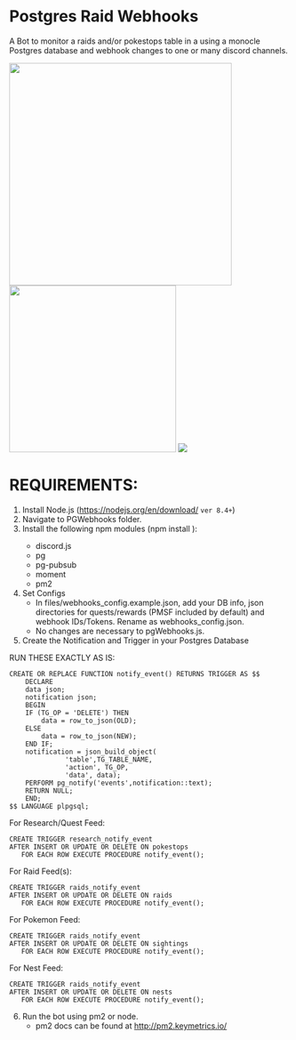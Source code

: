 # Postgres Raid Webhooks

A Bot to monitor a raids and/or pokestops table in a using a monocle Postgres database and webhook changes to one or many discord channels. 

<img src="https://i.imgur.com/4NecHCX.png" height="400" />

<img src="https://i.imgur.com/I4N4kFD.png" height="300" />

<img src="https://i.imgur.com/u7rX1Wm.png"/>

# REQUIREMENTS:
1) Install Node.js (https://nodejs.org/en/download/ `ver 8.4+`)
2) Navigate to PGWebhooks folder.
3) Install the following npm modules (npm install <module>):
	- discord.js
	- pg
	- pg-pubsub
	- moment
	- pm2
4) Set Configs
	- In files/webhooks_config.example.json, add your DB info, json directories for quests/rewards (PMSF included by 	default) and webhook IDs/Tokens. Rename as webhooks_config.json.
	- No changes are necessary to pgWebhooks.js.
5) Create the Notification and Trigger in your Postgres Database

RUN THESE EXACTLY AS IS:

	CREATE OR REPLACE FUNCTION notify_event() RETURNS TRIGGER AS $$
	    DECLARE 
		data json;
		notification json;
	    BEGIN
		IF (TG_OP = 'DELETE') THEN
		    data = row_to_json(OLD);
		ELSE
		    data = row_to_json(NEW);
		END IF;
		notification = json_build_object(
				  'table',TG_TABLE_NAME,
				  'action', TG_OP,
				  'data', data);
		PERFORM pg_notify('events',notification::text);
		RETURN NULL; 
	    END;
	$$ LANGUAGE plpgsql;
	
For Research/Quest Feed:
	
	CREATE TRIGGER research_notify_event
	AFTER INSERT OR UPDATE OR DELETE ON pokestops
	   FOR EACH ROW EXECUTE PROCEDURE notify_event();
	   
For Raid Feed(s):

	CREATE TRIGGER raids_notify_event
	AFTER INSERT OR UPDATE OR DELETE ON raids
	   FOR EACH ROW EXECUTE PROCEDURE notify_event();
	   
For Pokemon Feed:

	CREATE TRIGGER raids_notify_event
	AFTER INSERT OR UPDATE OR DELETE ON sightings
	   FOR EACH ROW EXECUTE PROCEDURE notify_event();
	   
For Nest Feed:
	
	CREATE TRIGGER raids_notify_event
	AFTER INSERT OR UPDATE OR DELETE ON nests
	   FOR EACH ROW EXECUTE PROCEDURE notify_event();


6) Run the bot using pm2 or node. 
	- pm2 docs can be found at http://pm2.keymetrics.io/

